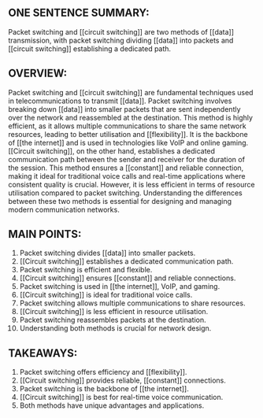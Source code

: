 ## ONE SENTENCE SUMMARY:
Packet switching and [[circuit switching]] are two methods of [[data]] transmission, with packet switching dividing [[data]] into packets and [[circuit switching]] establishing a dedicated path.

## OVERVIEW:
Packet switching and [[circuit switching]] are fundamental techniques used in telecommunications to transmit [[data]]. Packet switching involves breaking down [[data]] into smaller packets that are sent independently over the network and reassembled at the destination. This method is highly efficient, as it allows multiple communications to share the same network resources, leading to better utilisation and [[flexibility]]. It is the backbone of [[the internet]] and is used in technologies like VoIP and online gaming. [[Circuit switching]], on the other hand, establishes a dedicated communication path between the sender and receiver for the duration of the session. This method ensures a [[constant]] and reliable connection, making it ideal for traditional voice calls and real-time applications where consistent quality is crucial. However, it is less efficient in terms of resource utilisation compared to packet switching. Understanding the differences between these two methods is essential for designing and managing modern communication networks.

## MAIN POINTS:
1. Packet switching divides [[data]] into smaller packets.
2. [[Circuit switching]] establishes a dedicated communication path.
3. Packet switching is efficient and flexible.
4. [[Circuit switching]] ensures [[constant]] and reliable connections.
5. Packet switching is used in [[the internet]], VoIP, and gaming.
6. [[Circuit switching]] is ideal for traditional voice calls.
7. Packet switching allows multiple communications to share resources.
8. [[Circuit switching]] is less efficient in resource utilisation.
9. Packet switching reassembles packets at the destination.
10. Understanding both methods is crucial for network design.

## TAKEAWAYS:
1. Packet switching offers efficiency and [[flexibility]].
2. [[Circuit switching]] provides reliable, [[constant]] connections.
3. Packet switching is the backbone of [[the internet]].
4. [[Circuit switching]] is best for real-time voice communication.
5. Both methods have unique advantages and applications.